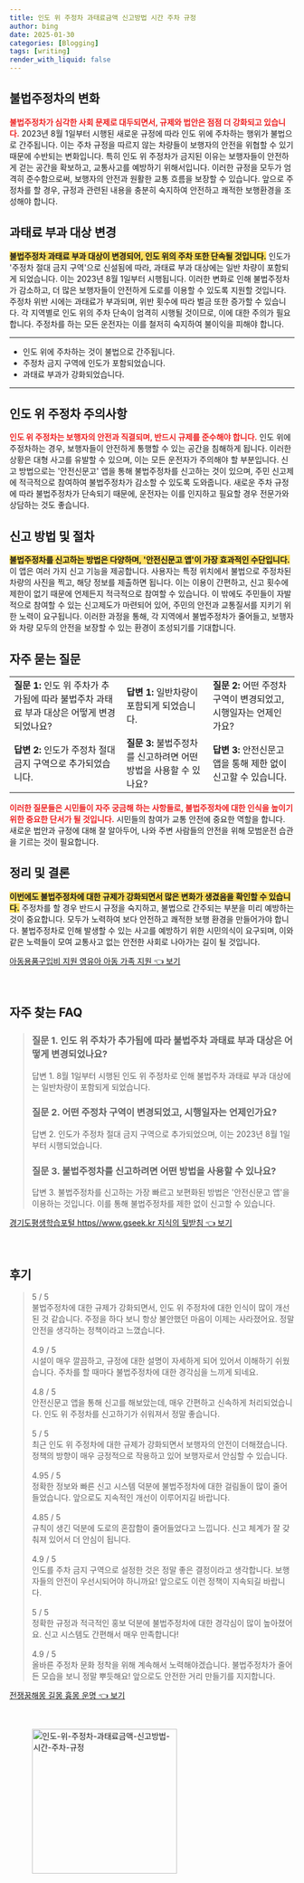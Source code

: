 ```yaml
---
title: 인도 위 주정차 과태료금액 신고방법 시간 주차 규정
author: bing
date: 2025-01-30
categories: [Blogging]
tags: [writing]
render_with_liquid: false
---
```



<h2 id='불법주정차의 변화'>불법주정차의 변화</h2>

<p><b><span style="color: #ee2323;">불법주정차가 심각한 사회 문제로 대두되면서, 규제와 법안은 점점 더 강화되고 있습니다.</span></b> 2023년 8월 1일부터 시행된 새로운 규정에 따라 인도 위에 주차하는 행위가 불법으로 간주됩니다. 이는 주차 규정을 따르지 않는 차량들이 보행자의 안전을 위협할 수 있기 때문에 수반되는 변화입니다. 특히 인도 위 주정차가 금지된 이유는 보행자들이 안전하게 걷는 공간을 확보하고, 교통사고를 예방하기 위해서입니다. 이러한 규정을 모두가 엄격히 준수함으로써, 보행자의 안전과 원활한 교통 흐름을 보장할 수 있습니다. 앞으로 주정차를 할 경우, 규정과 관련된 내용을 충분히 숙지하여 안전하고 쾌적한 보행환경을 조성해야 합니다.</p>

<h2 id='과태료 부과 대상 변경'>과태료 부과 대상 변경</h2>

<p><b><span style="background-color: #ffe066;">불법주정차 과태료 부과 대상이 변경되어, 인도 위의 주차 또한 단속될 것입니다.</span></b> 인도가 '주정차 절대 금지 구역'으로 신설됨에 따라, 과태료 부과 대상에는 일반 차량이 포함되게 되었습니다. 이는 2023년 8월 1일부터 시행됩니다. 이러한 변화로 인해 불법주정차가 감소하고, 더 많은 보행자들이 안전하게 도로를 이용할 수 있도록 지원할 것입니다. 주정차 위반 시에는 과태료가 부과되며, 위반 횟수에 따라 벌금 또한 증가할 수 있습니다. 각 지역별로 인도 위의 주차 단속이 엄격히 시행될 것이므로, 이에 대한 주의가 필요합니다. 주정차를 하는 모든 운전자는 이를 철저히 숙지하여 불이익을 피해야 합니다.</p>

<hr />

<ul>
    <li>인도 위에 주차하는 것이 불법으로 간주됩니다.</li>
    <li>주정차 금지 구역에 인도가 포함되었습니다.</li>
    <li>과태료 부과가 강화되었습니다.</li>
</ul>

<hr />

<h2 id='인도 위 주정차 주의사항'>인도 위 주정차 주의사항</h2>

<p><b><span style="color: #ee2323;">인도 위 주정차는 보행자의 안전과 직결되며, 반드시 규제를 준수해야 합니다.</span></b> 인도 위에 주정차하는 경우, 보행자들이 안전하게 통행할 수 있는 공간을 침해하게 됩니다. 이러한 상황은 대형 사고를 유발할 수 있으며, 이는 모든 운전자가 주의해야 할 부분입니다. 신고 방법으로는 '안전신문고' 앱을 통해 불법주정차를 신고하는 것이 있으며, 주민 신고제에 적극적으로 참여하여 불법주정차가 감소할 수 있도록 도와줍니다. 새로운 주차 규정에 따라 불법주정차가 단속되기 때문에, 운전자는 이를 인지하고 필요할 경우 전문가와 상담하는 것도 좋습니다.</p>

<h2 id='신고 방법 및 절차'>신고 방법 및 절차</h2>

<p><b><span style="background-color: #ffe066;">불법주정차를 신고하는 방법은 다양하며, '안전신문고 앱'이 가장 효과적인 수단입니다.</span></b> 이 앱은 여러 가지 신고 기능을 제공합니다. 사용자는 특정 위치에서 불법으로 주정차된 차량의 사진을 찍고, 해당 정보를 제출하면 됩니다. 이는 이용이 간편하고, 신고 횟수에 제한이 없기 때문에 언제든지 적극적으로 참여할 수 있습니다. 이 밖에도 주민들이 자발적으로 참여할 수 있는 신고제도가 마련되어 있어, 주민의 안전과 교통질서를 지키기 위한 노력이 요구됩니다. 이러한 과정을 통해, 각 지역에서 불법주정차가 줄어들고, 보행자와 차량 모두의 안전을 보장할 수 있는 환경이 조성되기를 기대합니다.</p>

<h2 id='자주 묻는 질문'>자주 묻는 질문</h2>

<table>
    <tr>
        <td><b>질문 1:</b> 인도 위 주차가 추가됨에 따라 불법주차 과태료 부과 대상은 어떻게 변경되었나요?</td>
        <td><b>답변 1:</b> 일반차량이 포함되게 되었습니다.</td>
        <td><b>질문 2:</b> 어떤 주정차 구역이 변경되었고, 시행일자는 언제인가요?</td>
    </tr>
    <tr>
        <td><b>답변 2:</b> 인도가 주정차 절대 금지 구역으로 추가되었습니다.</td>
        <td><b>질문 3:</b> 불법주정차를 신고하려면 어떤 방법을 사용할 수 있나요?</td>
        <td><b>답변 3:</b> 안전신문고 앱을 통해 제한 없이 신고할 수 있습니다.</td>
    </tr>
</table>

<p><b><span style="color: #ee2323;">이러한 질문들은 시민들이 자주 궁금해 하는 사항들로, 불법주정차에 대한 인식을 높이기 위한 중요한 단서가 될 것입니다.</span></b> 시민들의 참여가 교통 안전에 중요한 역할을 합니다. 새로운 법안과 규정에 대해 잘 알아두어, 나와 주변 사람들의 안전을 위해 모범운전 습관을 기르는 것이 필요합니다.</p>

<h2 id='정리 및 결론'>정리 및 결론</h2>

<p><b><span style="background-color: #ffe066;">이번에도 불법주정차에 대한 규제가 강화되면서 많은 변화가 생겼음을 확인할 수 있습니다.</span></b> 주정차를 할 경우 반드시 규정을 숙지하고, 불법으로 간주되는 부분을 미리 예방하는 것이 중요합니다. 모두가 노력하여 보다 안전하고 쾌적한 보행 환경을 만들어가야 합니다. 불법주정차로 인해 발생할 수 있는 사고를 예방하기 위한 시민의식이 요구되며, 이와 같은 노력들이 모여 교통사고 없는 안전한 사회로 나아가는 길이 될 것입니다.</p>


<p><a class="click-button" title="아동용품구입비 지원 영유아 아동 가족 지원" href="https://24nara.github.io/posts/%EC%95%84%EB%8F%99%EC%9A%A9%ED%92%88%EA%B5%AC%EC%9E%85%EB%B9%84-%EC%A7%80%EC%9B%90-%EC%98%81%EC%9C%A0%EC%95%84-%EC%95%84%EB%8F%99-%EA%B0%80%EC%A1%B1-%EC%A7%80%EC%9B%90/" rel="dofollow">아동용품구입비 지원 영유아 아동 가족 지원 👈 보기</a></p><br>
<h2 id='자주_찾는_FAQ'>자주 찾는 FAQ</h2>
<div itemscope="" itemtype="https://schema.org/FAQPage"> 
<blockquote> 
<div itemscope="" itemprop="mainEntity" itemtype="https://schema.org/Question"> 
<h3 itemprop="name">질문 1. 인도 위 주차가 추가됨에 따라 불법주차 과태료 부과 대상은 어떻게 변경되었나요?</h3> 
<div itemscope="" itemprop="acceptedAnswer" itemtype="https://schema.org/Answer"> 
<span itemprop="text"> 
<p>답변 1. 8월 1일부터 시행된 인도 위 주정차로 인해 불법주차 과태료 부과 대상에는 일반차량이 포함되게 되었습니다.</p> 
</span> 
</div> 
</div> 
<div itemscope="" itemprop="mainEntity" itemtype="https://schema.org/Question"> 
<h3 itemprop="name">질문 2. 어떤 주정차 구역이 변경되었고, 시행일자는 언제인가요?</h3> 
<div itemscope="" itemprop="acceptedAnswer" itemtype="https://schema.org/Answer"> 
<span itemprop="text"> 
<p>답변 2. 인도가 주정차 절대 금지 구역으로 추가되었으며, 이는 2023년 8월 1일부터 시행되었습니다.</p> 
</span> 
</div> 
</div> 
<div itemscope="" itemprop="mainEntity" itemtype="https://schema.org/Question"> 
<h3 itemprop="name">질문 3. 불법주정차를 신고하려면 어떤 방법을 사용할 수 있나요?</h3> 
<div itemscope="" itemprop="acceptedAnswer" itemtype="https://schema.org/Answer"> 
<span itemprop="text"> 
<p>답변 3. 불법주정차를 신고하는 가장 빠르고 보편화된 방법은 '안전신문고 앱'을 이용하는 것입니다. 이를 통해 불법주정차를 제한 없이 신고할 수 있습니다.</p> 
</span> 
</div> 
</div> 
</blockquote> 
</div>
<p><a class="click-button" title="경기도평생학습포털 https//www.gseek.kr 지식의 뒷받침" href="https://24nara.github.io/posts/%EA%B2%BD%EA%B8%B0%EB%8F%84%ED%8F%89%EC%83%9D%ED%95%99%EC%8A%B5%ED%8F%AC%ED%84%B8-httpswww.gseek.kr-%EC%A7%80%EC%8B%9D%EC%9D%98-%EB%92%B7%EB%B0%9B%EC%B9%A8/" rel="dofollow">경기도평생학습포털 https//www.gseek.kr 지식의 뒷받침 👈 보기</a></p><br>
<h2 id='후기'>후기</h2>
<div itemscope itemtype="https://schema.org/Product">
  <blockquote>
  <div itemprop="review" itemscope itemtype="https://schema.org/Review">
      <div itemprop="reviewRating" itemscope itemtype="https://schema.org/Rating"> <span itemprop="ratingValue">5</span> / <span itemprop="bestRating">5</span> </div>
      <span itemprop="reviewBody">불법주정차에 대한 규제가 강화되면서, 인도 위 주정차에 대한 인식이 많이 개선된 것 같습니다. 주정을 하다 보니 항상 불안했던 마음이 이제는 사라졌어요. 정말 안전을 생각하는 정책이라고 느꼈습니다.</span>
  </div>
  <br>
  <div itemprop="review" itemscope itemtype="https://schema.org/Review">
      <div itemprop="reviewRating" itemscope itemtype="https://schema.org/Rating"> <span itemprop="ratingValue">4.9</span> / <span itemprop="bestRating">5</span> </div>
      <span itemprop="reviewBody">시설이 매우 깔끔하고, 규정에 대한 설명이 자세하게 되어 있어서 이해하기 쉬웠습니다. 주차를 할 때마다 불법주정차에 대한 경각심을 느끼게 되네요.</span>
  </div>
  <br>
  <div itemprop="review" itemscope itemtype="https://schema.org/Review">
      <div itemprop="reviewRating" itemscope itemtype="https://schema.org/Rating"> <span itemprop="ratingValue">4.8</span> / <span itemprop="bestRating">5</span> </div>
      <span itemprop="reviewBody">안전신문고 앱을 통해 신고를 해보았는데, 매우 간편하고 신속하게 처리되었습니다. 인도 위 주정차를 신고하기가 쉬워져서 정말 좋습니다.</span>
  </div>
  <br>
  <div itemprop="review" itemscope itemtype="https://schema.org/Review">
      <div itemprop="reviewRating" itemscope itemtype="https://schema.org/Rating"> <span itemprop="ratingValue">5</span> / <span itemprop="bestRating">5</span> </div>
      <span itemprop="reviewBody">최근 인도 위 주정차에 대한 규제가 강화되면서 보행자의 안전이 더해졌습니다. 정책의 방향이 매우 긍정적으로 작용하고 있어 보행자로서 안심할 수 있습니다.</span>
  </div>
  <br>
  <div itemprop="review" itemscope itemtype="https://schema.org/Review">
      <div itemprop="reviewRating" itemscope itemtype="https://schema.org/Rating"> <span itemprop="ratingValue">4.95</span> / <span itemprop="bestRating">5</span> </div>
      <span itemprop="reviewBody">정확한 정보와 빠른 신고 시스템 덕분에 불법주정차에 대한 걸림돌이 많이 줄어들었습니다. 앞으로도 지속적인 개선이 이루어지길 바랍니다.</span>
  </div>
  <br>
  <div itemprop="review" itemscope itemtype="https://schema.org/Review">
      <div itemprop="reviewRating" itemscope itemtype="https://schema.org/Rating"> <span itemprop="ratingValue">4.85</span> / <span itemprop="bestRating">5</span> </div>
      <span itemprop="reviewBody">규칙이 생긴 덕분에 도로의 혼잡함이 줄어들었다고 느낍니다. 신고 체계가 잘 갖춰져 있어서 더 안심이 됩니다.</span>
  </div>
  <br>
  <div itemprop="review" itemscope itemtype="https://schema.org/Review">
      <div itemprop="reviewRating" itemscope itemtype="https://schema.org/Rating"> <span itemprop="ratingValue">4.9</span> / <span itemprop="bestRating">5</span> </div>
      <span itemprop="reviewBody">인도를 주차 금지 구역으로 설정한 것은 정말 좋은 결정이라고 생각합니다. 보행자들의 안전이 우선시되어야 하니까요! 앞으로도 이런 정책이 지속되길 바랍니다.</span>
  </div>
  <br>
  <div itemprop="review" itemscope itemtype="https://schema.org/Review">
      <div itemprop="reviewRating" itemscope itemtype="https://schema.org/Rating"> <span itemprop="ratingValue">5</span> / <span itemprop="bestRating">5</span> </div>
      <span itemprop="reviewBody">정확한 규정과 적극적인 홍보 덕분에 불법주정차에 대한 경각심이 많이 높아졌어요. 신고 시스템도 간편해서 매우 만족합니다!</span>
  </div>
  <br>
  <div itemprop="review" itemscope itemtype="https://schema.org/Review">
      <div itemprop="reviewRating" itemscope itemtype="https://schema.org/Rating"> <span itemprop="ratingValue">4.9</span> / <span itemprop="bestRating">5</span> </div>
      <span itemprop="reviewBody">올바른 주정차 문화 정착을 위해 계속해서 노력해야겠습니다. 불법주정차가 줄어든 모습을 보니 정말 뿌듯해요! 앞으로도 안전한 거리 만들기를 지지합니다.</span>
  </div>
  </blockquote>
</div>
<p><a class="click-button" title="전쟁꿈해몽 길몽 흉몽 운명" href="https://24nara.github.io/posts/%EC%A0%84%EC%9F%81%EA%BF%88%ED%95%B4%EB%AA%BD-%EA%B8%B8%EB%AA%BD-%ED%9D%89%EB%AA%BD-%EC%9A%B4%EB%AA%85/" rel="dofollow">전쟁꿈해몽 길몽 흉몽 운명 👈 보기</a></p><br>
<figure class="image"><img src="https://24nara.github.io/assets/img/thumbnail/인도-위-주정차-과태료금액-신고방법-시간-주차-규정.webp" alt="인도-위-주정차-과태료금액-신고방법-시간-주차-규정" width="256" height="256"></figure>